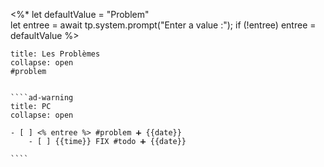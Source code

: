  <%*
let defaultValue = "Problem"  
let entree = await tp.system.prompt("Enter a value :");
if (!entree) entree = defaultValue
%>

`````ad-danger
title: Les Problèmes
collapse: open
#problem


````ad-warning
title: PC
collapse: open

- [ ] <% entree %> #problem ➕ {{date}}  
	- [ ] {{time}} FIX #todo ➕ {{date}}  

````


`````

